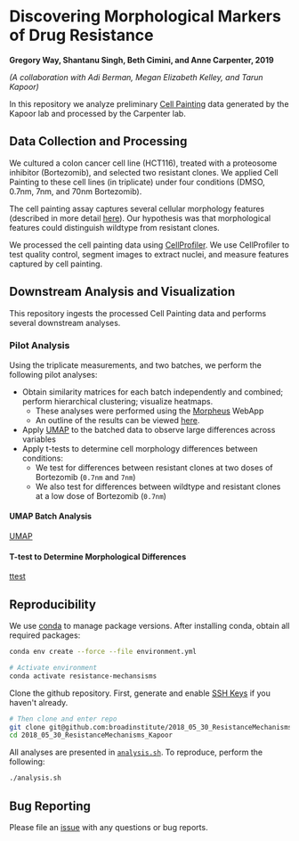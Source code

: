 # Discovering Morphological Markers of Drug Resistance

**Gregory Way, Shantanu Singh, Beth Cimini, and Anne Carpenter, 2019**

_(A collaboration with Adi Berman, Megan Elizabeth Kelley, and Tarun Kapoor)_

In this repository we analyze preliminary [Cell Painting](https://doi.org/10.1038/nprot.2016.105) data generated by the Kapoor lab and processed by the Carpenter lab.

## Data Collection and Processing

We cultured a colon cancer cell line (HCT116), treated with a proteosome inhibitor (Bortezomib), and selected two resistant clones.
We applied Cell Painting to these cell lines (in triplicate) under four conditions (DMSO, 0.7nm, 7nm, and 70nm Bortezomib).

The cell painting assay captures several cellular morphology features (described in more detail [here](https://github.com/carpenterlab/2016_bray_natprot/wiki/What-do-Cell-Painting-features-mean%3F)).
Our hypothesis was that morphological features could distinguish wildtype from resistant clones.

We processed the cell painting data using [CellProfiler](https://cellprofiler.org/).
We use CellProfiler to test quality control, segment images to extract nuclei, and measure features captured by cell painting.

## Downstream Analysis and Visualization

This repository ingests the processed Cell Painting data and performs several downstream analyses.

### Pilot Analysis

Using the triplicate measurements, and two batches, we perform the following pilot analyses:

* Obtain similarity matrices for each batch independently and combined; perform hierarchical clustering; visualize heatmaps.
  * These analyses were performed using the [Morpheus](https://software.broadinstitute.org/morpheus/) WebApp
  * An outline of the results can be viewed [here](figures/morpheus).
* Apply [UMAP](https://github.com/lmcinnes/umap) to the batched data to observe large differences across variables
* Apply t-tests to determine cell morphology differences between conditions:
  * We test for differences between resistant clones at two doses of Bortezomib (`0.7nm` and `7nm`)
  * We also test for differences between wildtype and resistant clones at a low dose of Bortezomib (`0.7nm`)

#### UMAP Batch Analysis

[UMAP](https://raw.githubusercontent.com/broadinstitute/2018_05_30_ResistanceMechanisms_Kapoor/master/figures/merged_umap.png)

#### T-test to Determine Morphological Differences

[ttest](https://raw.githubusercontent.com/broadinstitute/2018_05_30_ResistanceMechanisms_Kapoor/master/figures/dosage_feature_figure.png)

## Reproducibility

We use [conda](https://conda.io/en/latest/) to manage package versions.
After installing conda, obtain all required packages:

```bash
conda env create --force --file environment.yml

# Activate environment
conda activate resistance-mechansisms
```

Clone the github repository.
First, generate and enable [SSH Keys](https://help.github.com/en/articles/generating-a-new-ssh-key-and-adding-it-to-the-ssh-agent) if you haven't already.

```bash
# Then clone and enter repo
git clone git@github.com:broadinstitute/2018_05_30_ResistanceMechanisms_Kapoor.git
cd 2018_05_30_ResistanceMechanisms_Kapoor
```

All analyses are presented in [`analysis.sh`](analysis.sh).
To reproduce, perform the following:

```bash
./analysis.sh
```

## Bug Reporting

Please file an [issue](https://github.com/broadinstitute/2018_05_30_ResistanceMechanisms_Kapoor/issues) with any questions or bug reports.
